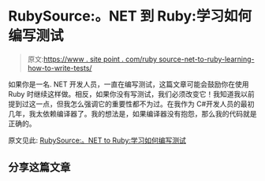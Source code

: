 # RubySource:。NET 到 Ruby:学习如何编写测试

> 原文:[https://www . site point . com/ruby source-net-to-ruby-learning-how-to-write-tests/](https://www.sitepoint.com/rubysource-net-to-ruby-learning-how-to-write-tests/)

如果你是一名. NET 开发人员，一直在编写测试，这篇文章可能会鼓励你在使用 Ruby 时继续这样做。相反，如果你没有写测试，我们必须改变它！我知道我以前提到过这一点，但我怎么强调它的重要性都不为过。在我作为 C#开发人员的最初几年，我太依赖编译器了。我的想法是，如果编译器没有抱怨，那么我的代码就是正确的。

原文见此:
[RubySource:。NET to Ruby:学习如何编写测试](https://www.sitepoint.com/net-to-ruby-learning-how-to-write-tests/ "RubySource: .NET to Ruby: Learning How to Write Tests")

## 分享这篇文章
